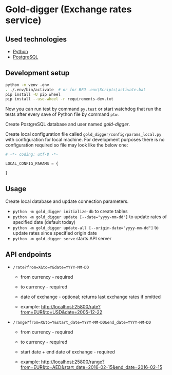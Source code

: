 # Gold-digger (Exchange rates service)


## Used technologies
 - [Python](https://www.python.org/)
 - [PostgreSQL](http://www.postgresql.org/)


## Development setup
```sh
python -m venv .env
. ./.env/bin/activate  # or for BFU .env\Scripts\activate.bat
pip install -U pip wheel
pip install --use-wheel -r requirements-dev.txt
```

Now you can run test by command `py.test` or start watchdog that run the tests
after every save of Python file by command `ptw`.

Create PostgreSQL database and user named *gold-digger*.

Create local configuration file called `gold_digger/config/params_local.py` with configuration for local machine.
For development purposes there is no configuration required so file may look like the below one:

```python
# -*- coding: utf-8 -*-

LOCAL_CONFIG_PARAMS = {

}
```

## Usage
Create local database and update connection parameters.

* `python -m gold_digger initialize-db` to create tables
* `python -m gold_digger update [--date="yyyy-mm-dd"]` to update rates of specified date (default today)
* `python -m gold_digger update-all [--origin-date="yyyy-mm-dd"]` to update rates since specified origin date
* `python -m gold_digger serve` starts API server

## API endpoints

* `/rate?from=X&to=Y&date=YYYY-MM-DD`
	* from currency - required
	* to currency - required 
	* date of exchange - optional; returns last exchange rates if omitted 

	* example: [http://localhost:25800/rate?from=EUR&to=USD&date=2005-12-22](http://localhost:25800/rate?from=EUR&to=USD&date=2005-12-22)

* `/range?from=X&to=Y&start_date=YYYY-MM-DD&end_date=YYYY-MM-DD`
	* from currency - required
	* to currency - required
	* start date + end date of exchange - required
	
    * example: [http://localhost:25800/range?from=EUR&to=AED&start_date=2016-02-15&end_date=2016-02-15](http://localhost:25800/range?from=EUR&to=AED&start_date=2016-02-15&end_date=2016-02-15)